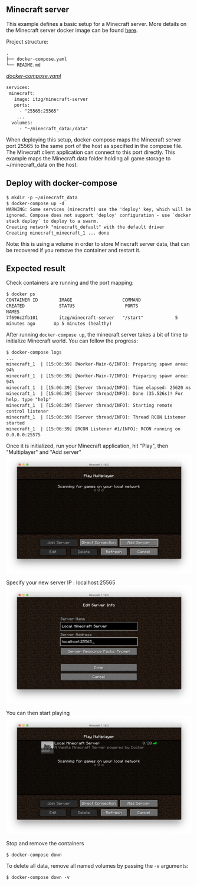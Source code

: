 ## Minecraft server
This example defines a basic setup for a Minecraft server. More details on the Minecraft server docker image can be found [here](https://github.com/itzg/docker-minecraft-server/blob/master/README.md).

Project structure:
```
.
├── docker-compose.yaml
└── README.md
```

[_docker-compose.yaml_](docker-compose.yaml)
```
services:
 minecraft:
   image: itzg/minecraft-server
   ports:
     - "25565:25565"
    ...
  volumes:
     - "~/minecraft_data:/data"
```

When deploying this setup, docker-compose maps the Minecraft server port 25565 to
the same port of the host as specified in the compose file. The Minecraft client application can connect to this port directly.
This example maps the Minecraft data folder holding all game storage to ~/minecraft_data on the host.

## Deploy with docker-compose

```
$ mkdir -p ~/minecraft_data
$ docker-compose up -d
WARNING: Some services (minecraft) use the 'deploy' key, which will be ignored. Compose does not support 'deploy' configuration - use `docker stack deploy` to deploy to a swarm.
Creating network "minecraft_default" with the default driver
Creating minecraft_minecraft_1 ... done
```

Note: this is using a volume in order to store Minecraft server data, that can be recovered if you remove the container and restart it. 

## Expected result

Check containers are running and the port mapping:

```
$ docker ps
CONTAINER ID        IMAGE                   COMMAND             CREATED             STATUS                   PORTS                                 NAMES
7f696c2fb101        itzg/minecraft-server   "/start"            5 minutes ago       Up 5 minutes (healthy)
```

After running `docker-compose up`, the minecraft server takes a bit of time to initialize Minecraft world. You can follow the progress:

```
$ docker-compose logs
...
minecraft_1  | [15:06:39] [Worker-Main-6/INFO]: Preparing spawn area: 94%
minecraft_1  | [15:06:39] [Worker-Main-7/INFO]: Preparing spawn area: 94%
minecraft_1  | [15:06:39] [Server thread/INFO]: Time elapsed: 25620 ms
minecraft_1  | [15:06:39] [Server thread/INFO]: Done (35.526s)! For help, type "help"
minecraft_1  | [15:06:39] [Server thread/INFO]: Starting remote control listener
minecraft_1  | [15:06:39] [Server thread/INFO]: Thread RCON Listener started
minecraft_1  | [15:06:39] [RCON Listener #1/INFO]: RCON running on 0.0.0.0:25575
```

Once it is initialized, run your Minecraft application, hit "Play", then "Multiplayer" and "Add server"
![add server](screenshots/click-add-server.png)

 Specify your new server IP : localhost:25565
 ![server configuration](screenshots/add-server-config.png)

 You can then start playing
 ![ready to play](screenshots/ready-to-play.png)

Stop and remove the containers

```
$ docker-compose down
```

To delete all data, remove all named volumes by passing the -v arguments:

```
$ docker-compose down -v
```